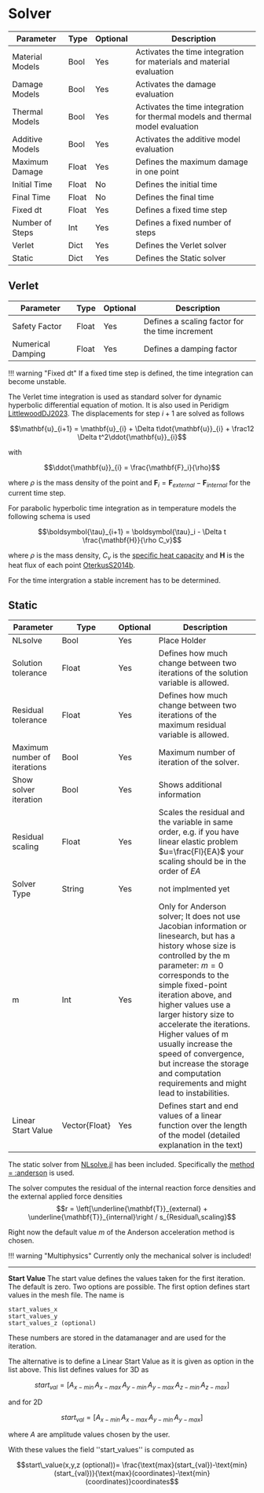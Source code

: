 # Solver

| Parameter | Type | Optional | Description |
|---|---|---|---|
| Material Models  | Bool | Yes | Activates the time integration for materials and material evaluation |
| Damage Models    | Bool | Yes | Activates the damage evaluation |
| Thermal Models   | Bool | Yes | Activates the time integration for thermal models and thermal model evaluation |
| Additive Models  | Bool | Yes | Activates the additive model evaluation |
| Maximum Damage   | Float | Yes | Defines the maximum damage in one point |
| Initial Time | Float | No | Defines the initial time |
| Final Time | Float | No | Defines the final time |
| Fixed dt    | Float | Yes | Defines a fixed time step |
| Number of Steps   | Int | Yes | Defines a fixed number of steps |
| Verlet | Dict | Yes | Defines the Verlet solver |
| Static | Dict | Yes | Defines the Static solver |

## Verlet

| Parameter | Type | Optional | Description |
|---|---|---|---|
| Safety Factor  | Float | Yes | Defines a scaling factor for the time increment |
| Numerical Damping | Float | Yes | Defines a damping factor |


!!! warning "Fixed dt"
    If a fixed time step is defined, the time integration can become unstable.


The Verlet time integration is used as standard solver for dynamic hyperbolic differential equation of motion. It is also used in Peridigm [LittlewoodDJ2023](@cite). The displacements for step $i+1$ are solved as follows

$$\mathbf{u}_{i+1} = \mathbf{u}_{i} + \Delta t\dot{\mathbf{u}}_{i} + \frac12 \Delta t^2\ddot{\mathbf{u}}_{i}$$

with

$$\ddot{\mathbf{u}}_{i} = \frac{\mathbf{F}_i}{\rho}$$

where $\rho$ is the mass density of the point and $\mathbf{F}_i=\mathbf{F}_{external}-\mathbf{F}_{internal}$ for the current time step.

For parabolic hyperbolic time integration as in temperature models the following schema is used

$$\boldsymbol{\tau}_{i+1} =  \boldsymbol{\tau}_i - \Delta t \frac{\mathbf{H}}{\rho C_v}$$

where $\rho$ is the mass density, $C_v$ is the [specific heat capacity](https://en.wikipedia.org/wiki/Specific_heat_capacity) and $\mathbf{H}$ is the heat flux of each point [OterkusS2014b](@cite).

For the time intergration a stable increment has to be determined.

## Static



| Parameter | Type | Optional | Description |
|---|---|---|---|
| NLsolve  | Bool | Yes | Place Holder |
| Solution tolerance  | Float | Yes | Defines how much change between two iterations of the solution variable is allowed. |
| Residual tolerance  | Float | Yes |  Defines how much change between two iterations of the maximum residual variable is allowed. |
| Maximum number of iterations  | Bool | Yes | Maximum number of iteration of the solver. |
| Show solver iteration  | Bool | Yes | Shows additional information |
| Residual scaling  | Float | Yes | Scales the residual and the variable in same order, e.g. if you have linear elastic problem $u=\frac{Fl}{EA}$ your scaling should be in the order of $EA$ |
| Solver Type  | String | Yes | not implmented yet |
| m | Int | Yes | Only for Anderson solver;  It does not use Jacobian information or linesearch, but has a history whose size is controlled by the m parameter: $m=0$ corresponds to the simple fixed-point iteration above, and higher values use a larger history size to accelerate the iterations. Higher values of m usually increase the speed of convergence, but increase the storage and computation requirements and might lead to instabilities.  |
| Linear Start Value | Vector{Float} | Yes | Defines start and end values of a linear function over the length of the model (detailed explanation in the text) |
The static solver from [NLsolve.jl](https://github.com/JuliaNLSolvers/NLsolve.jl) has been included. Specifically the [method = :anderson](https://github.com/JuliaNLSolvers/NLsolve.jl#anderson-acceleration) is used.

The solver computes the residual of the internal reaction force densities and the external applied force densities
$$r =  \left[\underline{\mathbf{T}}_{external} + \underline{\mathbf{T}}_{internal}\right / s_{Residual\,scaling}$$

Right now the default value $m$ of the Anderson acceleration method is chosen.



!!! warning "Multiphysics"
    Currently only the mechanical solver is included!

---

**Start Value**
The start value defines the values taken for the first iteration. The default is zero. Two options are possible. The first option defines start values in the mesh file. The name is

    start_values_x
    start_values_y
    start_values_z (optional)

These numbers are stored in the datamanager and are used for the iteration.

The alternative is to define a Linear Start Value as it is given as option in the list above. This list defines values for 3D as

$$start_{val} = [A_{x-min}\,A_{x-max}\,A_{y-min}\,A_{y-max}\,A_{z-min}\,A_{z-max}]$$

and for 2D

$$start_{val} = [A_{x-min}\,A_{x-max}\,A_{y-min}\,A_{y-max}]$$

where $A$ are amplitude values chosen by the user.

With these values the field ''start_values'' is computed as

$$start\_value(x,y,z (optional))= \frac{\text{max}(start_{val})-\text{min}(start_{val})}{\text{max}(coordinates)-\text{min}(coordinates)}coordinates$$
